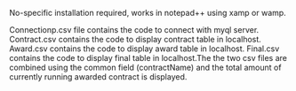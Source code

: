 No-specific installation required, works in notepad++ using xamp or wamp. 

Connectionp.csv file contains the code to connect with myql server.
Contract.csv contains the code to display contract table in localhost.
Award.csv contains the code to display award table in localhost.
Final.csv contains the code to display final table in localhost.The the two csv files are combined using the common field (contractName) 
and the total amount of currently running awarded contract is displayed.

